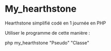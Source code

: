 # My_hearthstone

Hearthstone simplifié codé en 1 journée en PHP

Utiliser le programme de cette manière :

php my_hearthstone "Pseudo" "Classe"
